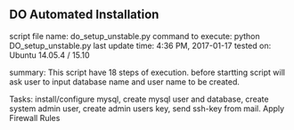  DO Automated Installation
 ---------------------------
 script file name: do_setup_unstable.py
 command to execute: python DO_setup_unstable.py
 last update time: 4:36 PM, 2017-01-17
 tested on: Ubuntu 14.05.4 / 15.10

 summary:
 This script have 18 steps of execution.
 before startting script will ask user to input database name and user
 name to be created.


 Tasks:
 install/configure mysql,
 create mysql user and database,
 create system admin user,
 create admin users key,
 send ssh-key from mail.
 Apply Firewall Rules
 